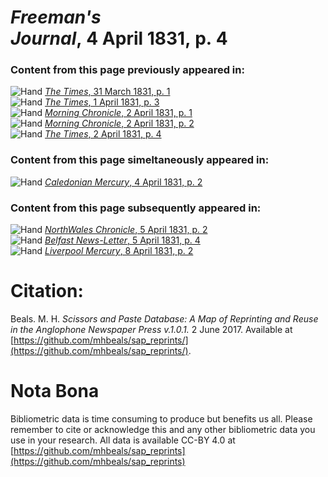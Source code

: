 # *Freeman's Journal*, 4 April 1831, p. 4  
  
### Content from this page previously appeared in:  
![Hand](http://scissorsandpaste.net/wp-content/uploads/2017/06/smallhandpointer.png) [*The Times*, 31 March 1831, p. 1](https://mhbeals.github.io/sap_html/The-Times/The-Times-31-March-1831-p-1)  
![Hand](http://scissorsandpaste.net/wp-content/uploads/2017/06/smallhandpointer.png) [*The Times*, 1 April 1831, p. 3](https://mhbeals.github.io/sap_html/The-Times/The-Times-1-April-1831-p-3)  
![Hand](http://scissorsandpaste.net/wp-content/uploads/2017/06/smallhandpointer.png) [*Morning Chronicle*, 2 April 1831, p. 1](https://mhbeals.github.io/sap_html/Morning-Chronicle/Morning-Chronicle-2-April-1831-p-1)  
![Hand](http://scissorsandpaste.net/wp-content/uploads/2017/06/smallhandpointer.png) [*Morning Chronicle*, 2 April 1831, p. 2](https://mhbeals.github.io/sap_html/Morning-Chronicle/Morning-Chronicle-2-April-1831-p-2)  
![Hand](http://scissorsandpaste.net/wp-content/uploads/2017/06/smallhandpointer.png) [*The Times*, 2 April 1831, p. 4](https://mhbeals.github.io/sap_html/The-Times/The-Times-2-April-1831-p-4)  
  
### Content from this page simeltaneously appeared in:  
![Hand](http://scissorsandpaste.net/wp-content/uploads/2017/06/smallhandpointer.png) [*Caledonian Mercury*, 4 April 1831, p. 2](https://mhbeals.github.io/sap_html/Caledonian-Mercury/Caledonian-Mercury-4-April-1831-p-2)  
  
### Content from this page subsequently appeared in:  
![Hand](http://scissorsandpaste.net/wp-content/uploads/2017/06/smallhandpointer.png) [*NorthWales Chronicle*, 5 April 1831, p. 2](https://mhbeals.github.io/sap_html/NorthWales-Chronicle/NorthWales-Chronicle-5-April-1831-p-2)  
![Hand](http://scissorsandpaste.net/wp-content/uploads/2017/06/smallhandpointer.png) [*Belfast News-Letter*, 5 April 1831, p. 4](https://mhbeals.github.io/sap_html/Belfast-News-Letter/Belfast-News-Letter-5-April-1831-p-4)  
![Hand](http://scissorsandpaste.net/wp-content/uploads/2017/06/smallhandpointer.png) [*Liverpool Mercury*, 8 April 1831, p. 2](https://mhbeals.github.io/sap_html/Liverpool-Mercury/Liverpool-Mercury-8-April-1831-p-2)  


# Citation: 

Beals. M. H. *Scissors and Paste Database: A Map of Reprinting and Reuse in the Anglophone Newspaper Press v.1.0.1.* 2 June 2017. Available at [https://github.com/mhbeals/sap_reprints/](https://github.com/mhbeals/sap_reprints/). 

# Nota Bona

Bibliometric data is time consuming to produce but benefits us all. Please remember to cite or acknowledge this and any other bibliometric data you use in your research. All data is available CC-BY 4.0 at [https://github.com/mhbeals/sap_reprints](https://github.com/mhbeals/sap_reprints)